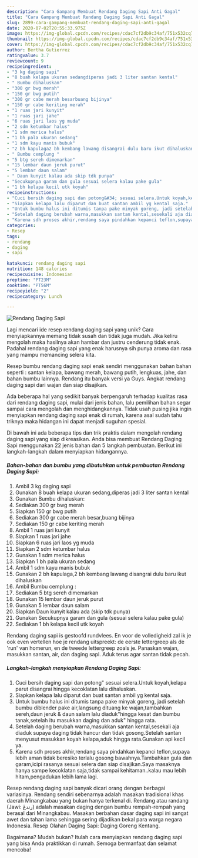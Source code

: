 ```yaml
---
description: "Cara Gampang Membuat Rendang Daging Sapi Anti Gagal"
title: "Cara Gampang Membuat Rendang Daging Sapi Anti Gagal"
slug: 2899-cara-gampang-membuat-rendang-daging-sapi-anti-gagal
date: 2020-07-02T20:55:33.975Z
image: https://img-global.cpcdn.com/recipes/cdac7cf2db9c34af/751x532cq70/rendang-daging-sapi-foto-resep-utama.jpg
thumbnail: https://img-global.cpcdn.com/recipes/cdac7cf2db9c34af/751x532cq70/rendang-daging-sapi-foto-resep-utama.jpg
cover: https://img-global.cpcdn.com/recipes/cdac7cf2db9c34af/751x532cq70/rendang-daging-sapi-foto-resep-utama.jpg
author: Bertha Gutierrez
ratingvalue: 3.7
reviewcount: 9
recipeingredient:
- "3 kg daging sapi"
- "8 buah kelapa ukuran sedangdiperas jadi 3 liter santan kental"
- " Bumbu dihaluskan"
- "300 gr bwg merah"
- "150 gr bwg putih"
- "300 gr cabe merah besarbuang bijinya"
- "150 gr cabe keriting merah"
- "1 ruas jari kunyit"
- "1 ruas jari jahe"
- "6 ruas jari laos yg muda"
- "2 sdm ketumbar halus"
- "1 sdm merica halus"
- "1 bh pala ukuran sedang"
- "1 sdm kayu manis bubuk"
- "2 bh kapulaga2 bh kembang lawang disangrai dulu baru ikut dihaluskan"
- " Bumbu cemplung "
- "5 btg sereh dimemarkan"
- "15 lembar daun jeruk purut"
- "5 lembar daun salam"
- " Daun kunyit kalau ada skip tdk punya"
- "Secukupnya garam dan gula sesuai selera kalau pake gula"
- "1 bh kelapa kecil utk koyah"
recipeinstructions:
- "Cuci bersih daging sapi dan potong&#34; sesuai selera.Untuk koyah,kelapa parut disangrai hingga kecoklatan lalu dihaluskan."
- "Siapkan kelapa lalu diparut dan buat santan ambil yg kental saja."
- "Untuk bumbu halus ini ditumis tanpa pake minyak goreng, jadi setelah bumbu diblender pake air,langsung dituang ke wajan,tambahkan sereh,daun jeruk &amp; daun salam lalu diaduk&#34;hingga kesat dan bumbu tanak,setelah itu masukkan daging dan aduk&#34; hingga rata."
- "Setelah daging berubah warna,masukkan santan kental,sesekali aja diaduk supaya daging tidak hancur dan tidak gosong.Setelah santan menyusut masukkan koyah kelapa,aduk hingga rata.Gunakan api kecil ya."
- "Karena sdh proses akhir,rendang saya pindahkan kepanci teflon,supaya lebih aman tidak beresiko terlalu gosong bawahnya.Tambahkan gula dan garam,icipi rasanya sesuai selera dan siap disajikan.Saya masaknya hanya sampe kecoklatan saja,tidak sampai kehitaman..kalau mau lebih hitam,pengadukan lebih lama lagi."
categories:
- Resep
tags:
- rendang
- daging
- sapi

katakunci: rendang daging sapi 
nutrition: 148 calories
recipecuisine: Indonesian
preptime: "PT23M"
cooktime: "PT56M"
recipeyield: "2"
recipecategory: Lunch

---
```



![Rendang Daging Sapi](https://img-global.cpcdn.com/recipes/cdac7cf2db9c34af/751x532cq70/rendang-daging-sapi-foto-resep-utama.jpg)

Lagi mencari ide resep rendang daging sapi yang unik? Cara menyiapkannya memang tidak susah dan tidak juga mudah. Jika keliru mengolah maka hasilnya akan hambar dan justru cenderung tidak enak. Padahal rendang daging sapi yang enak harusnya sih punya aroma dan rasa yang mampu memancing selera kita.

Resep bumbu rendang daging sapi enak sendiri menggunakan bahan bahan seperti : santan kelapa, bawang merah, bawang putih, lengkuas, jahe, dan bahan bumbu lainnya. Rendang itu banyak versi ya Guys. Angkat rendang daging sapi dari wajan dan siap disajikan.

Ada beberapa hal yang sedikit banyak berpengaruh terhadap kualitas rasa dari rendang daging sapi, mulai dari jenis bahan, lalu pemilihan bahan segar sampai cara mengolah dan menghidangkannya. Tidak usah pusing jika ingin menyiapkan rendang daging sapi enak di rumah, karena asal sudah tahu triknya maka hidangan ini dapat menjadi suguhan spesial.


Di bawah ini ada beberapa tips dan trik praktis dalam mengolah rendang daging sapi yang siap dikreasikan. Anda bisa membuat Rendang Daging Sapi menggunakan 22 jenis bahan dan 5 langkah pembuatan. Berikut ini langkah-langkah dalam menyiapkan hidangannya.

<!--inarticleads1-->

##### Bahan-bahan dan bumbu yang dibutuhkan untuk pembuatan Rendang Daging Sapi:

1. Ambil 3 kg daging sapi
1. Gunakan 8 buah kelapa ukuran sedang,diperas jadi 3 liter santan kental
1. Gunakan  Bumbu dihaluskan:
1. Sediakan 300 gr bwg merah
1. Siapkan 150 gr bwg putih
1. Sediakan 300 gr cabe merah besar,buang bijinya
1. Sediakan 150 gr cabe keriting merah
1. Ambil 1 ruas jari kunyit
1. Siapkan 1 ruas jari jahe
1. Siapkan 6 ruas jari laos yg muda
1. Siapkan 2 sdm ketumbar halus
1. Gunakan 1 sdm merica halus
1. Siapkan 1 bh pala ukuran sedang
1. Ambil 1 sdm kayu manis bubuk
1. Gunakan 2 bh kapulaga,2 bh kembang lawang disangrai dulu baru ikut dihaluskan
1. Ambil  Bumbu cemplung :
1. Sediakan 5 btg sereh dimemarkan
1. Gunakan 15 lembar daun jeruk purut
1. Gunakan 5 lembar daun salam
1. Siapkan  Daun kunyit kalau ada (skip tdk punya)
1. Gunakan Secukupnya garam dan gula (sesuai selera kalau pake gula)
1. Sediakan 1 bh kelapa kecil utk koyah


Rendang daging sapi is gestoofd rundvlees. En voor de volledigheid zal ik je ook even vertellen hoe je rendang uitspreekt: de eerste lettergreep als de &#39;run&#39; van homerun, en de tweede lettergreep zoals je. Panaskan wajan, masukkan santan, air, dan daging sapi. Aduk terus agar santan tidak pecah. 

<!--inarticleads2-->

##### Langkah-langkah menyiapkan Rendang Daging Sapi:

1. Cuci bersih daging sapi dan potong&#34; sesuai selera.Untuk koyah,kelapa parut disangrai hingga kecoklatan lalu dihaluskan.
1. Siapkan kelapa lalu diparut dan buat santan ambil yg kental saja.
1. Untuk bumbu halus ini ditumis tanpa pake minyak goreng, jadi setelah bumbu diblender pake air,langsung dituang ke wajan,tambahkan sereh,daun jeruk &amp; daun salam lalu diaduk&#34;hingga kesat dan bumbu tanak,setelah itu masukkan daging dan aduk&#34; hingga rata.
1. Setelah daging berubah warna,masukkan santan kental,sesekali aja diaduk supaya daging tidak hancur dan tidak gosong.Setelah santan menyusut masukkan koyah kelapa,aduk hingga rata.Gunakan api kecil ya.
1. Karena sdh proses akhir,rendang saya pindahkan kepanci teflon,supaya lebih aman tidak beresiko terlalu gosong bawahnya.Tambahkan gula dan garam,icipi rasanya sesuai selera dan siap disajikan.Saya masaknya hanya sampe kecoklatan saja,tidak sampai kehitaman..kalau mau lebih hitam,pengadukan lebih lama lagi.


Resep rendang daging sapi banyak dicari orang dengan berbagai variasinya. Rendang sendiri sebenarnya adalah masakan tradisional khas daerah Minangkabau yang bukan hanya terkenal di. Rendang atau randang (Jawi: رندڠ) adalah masakan daging dengan bumbu rempah-rempah yang berasal dari Minangkabau. Masakan berbahan dasar daging sapi ini sangat awet dan tahan lama sehingga sering dijadikan bekal para warga negara Indonesia. Resep Olahan Daging Sapi: Daging Goreng Kentang. 

Bagaimana? Mudah bukan? Itulah cara menyiapkan rendang daging sapi yang bisa Anda praktikkan di rumah. Semoga bermanfaat dan selamat mencoba!
